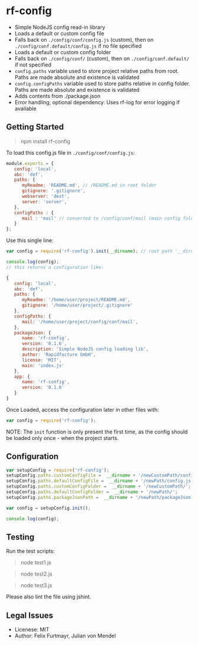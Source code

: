 # rf-config

* Simple NodeJS config read-in library
* Loads a default or custom config file
* Falls back on `./config/conf/config.js` (custom), then on `./config/conf.default/config.js` if no file specified
* Loads a default or custom config folder
* Falls back on `./config/conf/` (custom), then on `./config/conf.default/` if not specified
* `config.paths` variable used to store project relative paths from root. Paths are made absolute and existence is validated
* `config.configPaths` variable used to store paths relative in config folder. Paths are made absolute and existence is validated
* Adds contents from ./package.json
* Error handling; optional dependency: Uses rf-log for error logging if available

## Getting Started

> npm install rf-config

To load this config.js file in `./config/conf/config.js`:
```js
module.exports = {
   config: 'local',
   abc: 'def',
   paths: {
      myReadme: 'README.md', // /README.md in root folder
      gitignore: '.gitignore',
      webserver: 'dest',
      server: 'server',
   },
   configPaths : {
      mail : 'mail' // converted to /config/conf/mail (main config folder)
   }
};
```

Use this single line:

```js
var config = require('rf-config').init(__dirname); // root path '__dirname'

console.log(config);
// this returns a configuration like:

{
   config: 'local',
   abc: 'def',
   paths: {
      myReadme: '/home/user/project/README.md',
      gitignore: '/home/user/project/.gitignore'
   },
   configPaths: {
      mail: '/home/user/project/config/conf/mail',
   },
   packageJson: {
      name: 'rf-config',
      version: '0.1.6',
      description: 'Simple NodeJS config loading lib',
      author: 'Rapidfacture GmbH',
      license: 'MIT',
      main: 'index.js'
   },
   app: {
      name: 'rf-config',
      version: '0.1.6'
   }
}
```

Once Loaded, access the configuration later in other files with:
```js
var config = require('rf-config');
```
NOTE: The `init` function is only present the first time, as the config should be loaded only once - when the project starts.

## Configuration
```js
var setupConfig = require('rf-config');
setupConfig.paths.customConfigFile =  __dirname + '/newCustomPath/config.js';
setupConfig.paths.defaultConfigFile =  __dirname + '/newPath/config.js';
setupConfig.paths.customConfigFolder =  __dirname + '/newCustomPath/';
setupConfig.paths.defaultConfigFolder =  __dirname + '/newPath/';
setupConfig.paths.packageJsonPath =  __dirname + '/newPath/packageJson.json';

var config = setupConfig.init();

console.log(config);

```
## Testing
Run the test scripts:
> node test1.js

> node test2.js

> node test3.js

Please also lint the file using jshint.

## Legal Issues
* Licenese: MIT
* Author: Felix Furtmayr, Julian von Mendel
